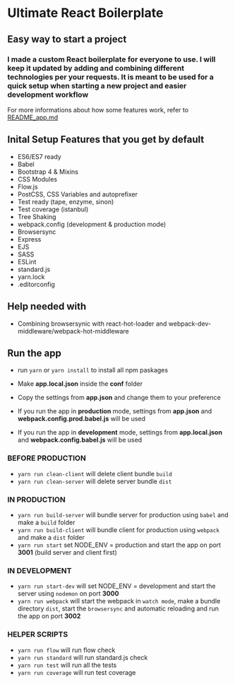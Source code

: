 # Ultimate React Boilerplate #

## Easy way to start a project ##

### I made a custom React boilerplate for everyone to use. I will keep it updated by adding and combining different technologies per your requests. It is meant to be used for a quick setup when starting a new project and easier development workflow ###

For more informations about how some features work, refer to [README_app.md](README_app.md)

## Inital Setup Features that you get by default ##

* ES6/ES7 ready
* Babel
* Bootstrap 4 & Mixins
* CSS Modules
* Flow.js
* PostCSS, CSS Variables and autoprefixer
* Test ready (tape, enzyme, sinon)
* Test coverage (istanbul)
* Tree Shaking
* webpack.config (development & production mode)
* Browsersync
* Express
* EJS
* SASS
* ESLint
* standard.js
* yarn.lock
* .editorconfig

## Help needed with ##

* Combining browsersynic with react-hot-loader and webpack-dev-middleware/webpack-hot-middleware

## Run the app ##

* run `yarn` or `yarn install` to install all npm paskages

* Make **app.local.json** inside the **conf** folder
* Copy the settings from **app.json** and change them to your preference
* If you run the app in **production** mode, settings from **app.json** and **webpack.config.prod.babel.js** will be used
* If you run the app in **development** mode, settings from **app.local.json** and **webpack.config.babel.js** will be used

### BEFORE PRODUCTION ###

* `yarn run clean-client` will delete client bundle `build`
* `yarn run clean-server` will delete server bundle `dist`

### IN PRODUCTION ###

* `yarn run build-server`  will bundle server for production using `babel` and make a `build` folder
* `yarn run build-client` will bundle client for production using `webpack` and make a `dist` folder
* `yarn run start` set NODE_ENV = production and start the app on port **3001** (build server and client first)

### IN DEVELOPMENT ###

* `yarn run start-dev` will set NODE_ENV = development and start the server using `nodemon` on port **3000**
* `yarn run webpack` will start the webpack in `watch mode`, make a bundle directory `dist`, start the `browsersync` and automatic reloading and run the app on port **3002**

### HELPER SCRIPTS ###

* `yarn run flow` will run flow check
* `yarn run standard` will run standard.js check
* `yarn run test` will run all the tests
* `yarn run coverage` will run test coverage
